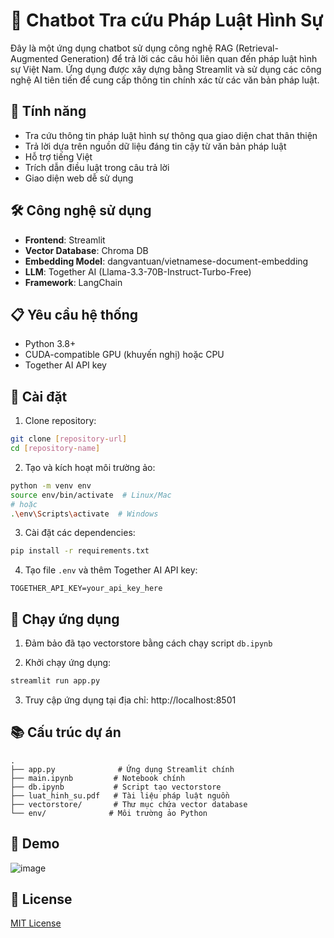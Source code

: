 # 🤖 Chatbot Tra cứu Pháp Luật Hình Sự

Đây là một ứng dụng chatbot sử dụng công nghệ RAG (Retrieval-Augmented Generation) để trả lời các câu hỏi liên quan đến pháp luật hình sự Việt Nam. Ứng dụng được xây dựng bằng Streamlit và sử dụng các công nghệ AI tiên tiến để cung cấp thông tin chính xác từ các văn bản pháp luật.

## 🚀 Tính năng

- Tra cứu thông tin pháp luật hình sự thông qua giao diện chat thân thiện
- Trả lời dựa trên nguồn dữ liệu đáng tin cậy từ văn bản pháp luật
- Hỗ trợ tiếng Việt
- Trích dẫn điều luật trong câu trả lời
- Giao diện web dễ sử dụng

## 🛠️ Công nghệ sử dụng

- **Frontend**: Streamlit
- **Vector Database**: Chroma DB
- **Embedding Model**: dangvantuan/vietnamese-document-embedding
- **LLM**: Together AI (Llama-3.3-70B-Instruct-Turbo-Free)
- **Framework**: LangChain

## 📋 Yêu cầu hệ thống

- Python 3.8+
- CUDA-compatible GPU (khuyến nghị) hoặc CPU
- Together AI API key

## 🔧 Cài đặt

1. Clone repository:
```bash
git clone [repository-url]
cd [repository-name]
```

2. Tạo và kích hoạt môi trường ảo:
```bash
python -m venv env
source env/bin/activate  # Linux/Mac
# hoặc
.\env\Scripts\activate  # Windows
```

3. Cài đặt các dependencies:
```bash
pip install -r requirements.txt
```

4. Tạo file `.env` và thêm Together AI API key:
```
TOGETHER_API_KEY=your_api_key_here
```

## 🚀 Chạy ứng dụng

1. Đảm bảo đã tạo vectorstore bằng cách chạy script `db.ipynb`

2. Khởi chạy ứng dụng:
```bash
streamlit run app.py
```

3. Truy cập ứng dụng tại địa chỉ: http://localhost:8501

## 📚 Cấu trúc dự án

```
.
├── app.py              # Ứng dụng Streamlit chính
├── main.ipynb         # Notebook chính
├── db.ipynb           # Script tạo vectorstore
├── luat_hinh_su.pdf   # Tài liệu pháp luật nguồn
├── vectorstore/       # Thư mục chứa vector database
└── env/              # Môi trường ảo Python
```

## 🤝 Demo

![image](https://github.com/user-attachments/assets/939410fb-7716-4d1e-a18e-6b9eac54f6c3)


## 📝 License

[MIT License](LICENSE) 
